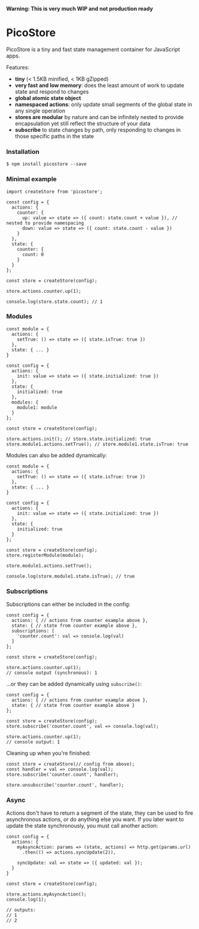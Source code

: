 **Warning: This is very much WIP and not production ready**

# PicoStore

PicoStore is a tiny and fast state management container for JavaScript apps.

Features:
- **tiny** (< 1.5KB minified, < 1KB gZipped)
- **very fast and low memory**: does the least amount of work to update state and respond to changes
- **global atomic state object**
- **namespaced actions**: only update small segments of the global state in any single operation
- **stores are modular** by nature and can be infinitely nested to provide encapsulation yet still reflect the structure of your data
- **subscribe** to state changes by path, only responding to changes in those specific paths in the state

### Installation
```
$ npm install picostore --save
```

### Minimal example
```
import createStore from 'picostore';

const config = {
  actions: {
    counter: {
      up: value => state => ({ count: state.count + value }), // nested to provide namespacing
      down: value => state => ({ count: state.count - value })
    }
  },
  state: {
    counter: {
      count: 0
    }
  }
};

const store = createStore(config);

store.actions.counter.up(1);

console.log(store.state.count); // 1

```

### Modules
```
const module = {
  actions: {
    setTrue: () => state => ({ state.isTrue: true })
  },
  state: { ... }
}

const config = {
  actions: {
    init: value => state => ({ state.initialized: true })
  },
  state: {
    initialized: true
  },
  modules: {
    module1: module
  }
};

const store = createStore(config);

store.actions.init(); // store.state.initialized: true
store.module1.actions.setTrue(); // store.module1.state.isTrue: true
```

Modules can also be added dynamically:
```
const module = {
  actions: {
    setTrue: () => state => ({ state.isTrue: true })
  },
  state: { ... }
}

const config = {
  actions: {
    init: value => state => ({ state.initialized: true })
  },
  state: {
    initialized: true
  }
};

const store = createStore(config);
store.registerModule(module);

store.module1.actions.setTrue();

console.log(store.module1.state.isTrue); // true

```

### Subscriptions
Subscriptions can either be included in the config:
```
const config = {
  actions: { // actions from counter example above },
  state: { // state from counter example above },
  subscriptions: [
    'counter.count': val => console.log(val)
  ]
};

const store = createStore(config);

store.actions.counter.up(1);
// console output (synchronous): 1

```

...or they can be added dynamically using `subscribe()`:
```
const config = {
  actions: { // actions from counter example above },
  state: { // state from counter example above }
};

const store = createStore(config);
store.subscribe('counter.count', val => console.log(val);

store.actions.counter.up(1);
// console output: 1
```

Cleaning up when you're finished:
```
const store = createStore(// config from above);
const handler = val => console.log(val);
store.subscribe('counter.count', handler);

store.unsubscribe('counter.count', handler);
```
### Async
Actions don't have to return a segment of the state, they can be used to fire asynchronous actions, or do anything else you want. If you later want to update the state synchronously, you must call another action:

```
const config = {
  actions: {
    myAsyncAction: params => (state, actions) => http.get(params.url)
      .then(() => actions.syncUpdate(2)),

    syncUpdate: val => state => ({ updated: val });
  }
}

const store = createStore(config);

store.actions.myAsyncAction();
console.log(1);

// outputs:
// 1
// 2
```
